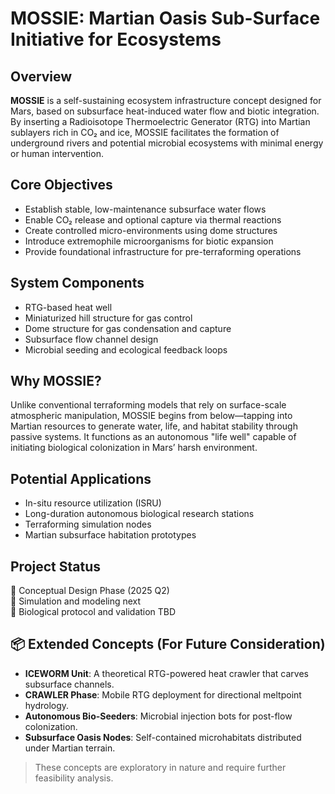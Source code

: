 # MOSSIE: Martian Oasis Sub-Surface Initiative for Ecosystems

## Overview
**MOSSIE** is a self-sustaining ecosystem infrastructure concept designed for Mars, based on subsurface heat-induced water flow and biotic integration. By inserting a Radioisotope Thermoelectric Generator (RTG) into Martian sublayers rich in CO₂ and ice, MOSSIE facilitates the formation of underground rivers and potential microbial ecosystems with minimal energy or human intervention.

## Core Objectives
- Establish stable, low-maintenance subsurface water flows
- Enable CO₂ release and optional capture via thermal reactions
- Create controlled micro-environments using dome structures
- Introduce extremophile microorganisms for biotic expansion
- Provide foundational infrastructure for pre-terraforming operations

## System Components
- RTG-based heat well
- Miniaturized hill structure for gas control
- Dome structure for gas condensation and capture
- Subsurface flow channel design
- Microbial seeding and ecological feedback loops

## Why MOSSIE?
Unlike conventional terraforming models that rely on surface-scale atmospheric manipulation, MOSSIE begins from below—tapping into Martian resources to generate water, life, and habitat stability through passive systems. It functions as an autonomous "life well" capable of initiating biological colonization in Mars’ harsh environment.

## Potential Applications
- In-situ resource utilization (ISRU)
- Long-duration autonomous biological research stations
- Terraforming simulation nodes
- Martian subsurface habitation prototypes

## Project Status
🧪 Conceptual Design Phase (2025 Q2)  
📡 Simulation and modeling next  
🌱 Biological protocol and validation TBD

## 📦 Extended Concepts (For Future Consideration)

- **ICEWORM Unit**: A theoretical RTG-powered heat crawler that carves subsurface channels.
- **CRAWLER Phase**: Mobile RTG deployment for directional meltpoint hydrology.
- **Autonomous Bio-Seeders**: Microbial injection bots for post-flow colonization.
- **Subsurface Oasis Nodes**: Self-contained microhabitats distributed under Martian terrain.

> These concepts are exploratory in nature and require further feasibility analysis.
